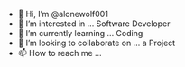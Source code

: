 - 👋 Hi, I’m @alonewolf001
- 👀 I’m interested in ... Software Developer
- 🌱 I’m currently learning ... Coding
- 💞️ I’m looking to collaborate on ... a Project
- 📫 How to reach me ... 

<!---
alonewolf001/alonewolf001 is a ✨ special ✨ repository because its `README.md` (this file) appears on your GitHub profile.
You can click the Preview link to take a look at your changes.
--->
